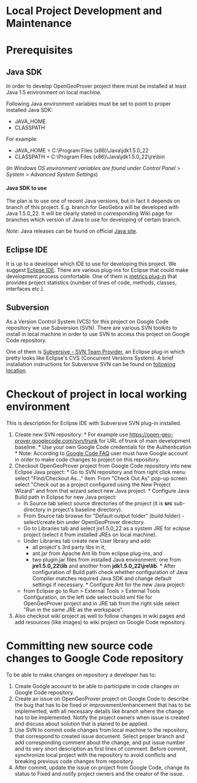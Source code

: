 # Local Project Development and Maintenance #

# Prerequisites #
## Java SDK ##
In order to develop OpenGeoProver project there must be installed at least Java 1.5 environment on local machine.

Following Java environment variables must be set to point to proper installed Java SDK:

  * JAVA\_HOME
  * CLASSPATH

For example:
  * JAVA\_HOME = C:\Program Files (x86)\Java\jdk1.5.0\_22
  * CLASSPATH = C:\Program Files (x86)\Java\jdk1.5.0\_22\jre\bin

(_In Windows OS environment variables are found under Control Panel > System > Advanced System Settings_)

#### Java SDK to use ####
The plan is to use one of recent Java versions, but in fact it depends on branch of this project. E.g. branch for GeoGebra will be developed with Java 1.5.0\_22. It will be clearly stated in corresponding Wiki page for branches which version of Java to use for developing of certain branch.

_Note_: Java releases can be found on official [Java site](http://www.oracle.com/technetwork/java/javase/downloads/index.html).

## Eclipse IDE ##
It is up to a developer which IDE to use for developing this project. We suggest [Eclipse IDE](http://www.eclipse.org/downloads/). There are various plug-ins for Eclipse that could make development process comfortable. One of them is [metrics plug-in](http://metrics.sourceforge.net/) that provides project statistics (number of lines of code, methods, classes, interfaces etc.).

## Subversion ##
As a Version Control System (VCS) for this project on Google Code repository we use Subversion (SVN). There are various SVN toolkits to install in local machine in order to use SVN to access this project on Google Code repository.

One of them is [Subversive - SVN Team Provider](http://www.eclipse.org/subversive/), an Eclipse plug-in which pretty looks like Eclipse's CVS (Concurrent Versions System). A brief installation instructions for Subversive SVN can be found on [following location](http://www.eclipse.org/subversive/documentation/gettingStarted/aboutSubversive/install.php).

# Checkout of project in local working environment #
This is description for Eclipse IDE with Subversive SVN plug-in installed.

  1. Create new SVN repository:
    * For example use https://open-geo-prover.googlecode.com/svn/trunk for URL of trunk of main development baseline.
    * Use your own Google Code credentials for the Authentication
    * Note: According to [Google Code FAQ](http://code.google.com/p/support/wiki/FAQ#Accounts) user must have Google account in order to make code changes to project on this repository.
  1. Checkout OpenGeoProver project from Google Code repository into new Eclipse Java project:
    * Go to SVN repository and from right click menu select "Find/Checkout As..." item. From "Check Out As" pop-up screen select "Check out as a project configured using the New Project Wizard" and from that wizard select new Java project.
    * Configure Java Build path in Eclipse for new Java project:
      * In Source tab select source directories of the project (it is **src** sub-directory in project's baseline directory).
      * From Source tab browse for "Default output folder" (build folder) - select/create bin under OpenGeoProver directory.
      * Go to Libraries tab and select jre1.5.0\_22 as a system JRE for eclipse project (select it from installed JREs on local machine).
      * Under Libraries tab create new User library and add:
        * all project's 3rd party libs in it,
        * ant.jar from Apache Ant lib from eclipse plug-ins, and
        * two plugin.jar files from installed Java environment: one from **jre1.5.0\_22\lib** and another from **jdk1.5.0\_22\jre\lib**.
    * After configuration of Build path check whether configuration of Java Compiler matches required Java SDK and change default settings if necessary.
    * Configure Ant for the new Java project:
      * from Eclipse go to Run > External Tools > External Tools Configuration, on the left side select build.xml file for OpenGeoProver project and in JRE tab from the right side select "Run in the same JRE as the workspace".
  1. Also checkout wiki project as well to follow changes in wiki pages and add resources (like images) to wiki project on Google Code repository.

# Committing new source code changes to Google Code repository #
To be able to make changes on repository a developer has to:
  1. Create Google account to be able to participate in code changes on Google Code repository.
  1. Create an issue on OpenGeoProver project on Google Code to describe the bug that has to be fixed or improvement/enhancement that has to be implemented, with all necessary details like branch where the change has to be implemented. Notify the project owners when issue is created and discuss about solution that is planed to be applied.
  1. Use SVN to commit code changes from local machine to the repository, that correspond to created issue document. Select proper branch and add corresponding comment about the change, and put issue number and its very short description as first lines of comment. Before commit, synchronize local project with the repository to avoid conflicts and breaking previous code changes from repository.
  1. After commit, update the issue on project from Google Code, change its status to Fixed and notify project owners and the creator of the issue.
